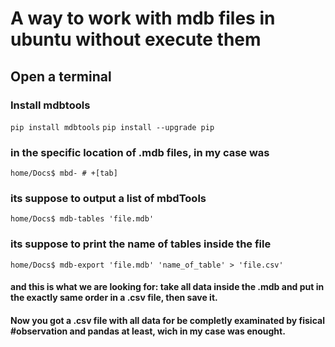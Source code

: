 # A way to work with mdb files in ubuntu without execute them
## Open a terminal

### Install mdbtools 

`pip install mdbtools`
`pip install --upgrade pip`

### in the specific location of .mdb files, in my case was

`home/Docs$ mbd- # +[tab]`

### its suppose to output a list of mbdTools


`home/Docs$ mdb-tables 'file.mdb'`

### its suppose to print the name of tables inside the file


`home/Docs$ mdb-export 'file.mdb' 'name_of_table' > 'file.csv'`

#### and this is what we are looking for: take all data inside the .mdb and put in the exactly same order in a .csv file, then save it. 

#### Now you got a .csv file with all data for be completly examinated by fisical #observation and pandas at least, wich in my case was enought. 
